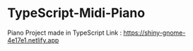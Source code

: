 # TypeScript-Midi-Piano
 Piano Project made in TypeScript
 Link :
 https://shiny-gnome-4e17e1.netlify.app
